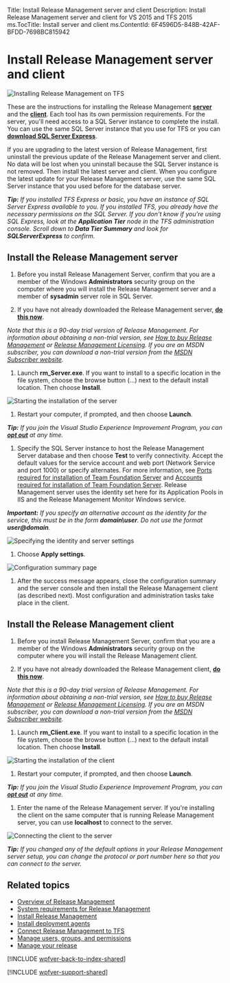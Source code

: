 Title: Install Release Management server and client
Description: Install Release Management server and client for VS 2015 and TFS 2015
ms.TocTitle: Install server and client
ms.ContentId: 6F4596D5-848B-42AF-BFDD-7698BC815942

# Install Release Management server and client 

![Installing Release Management on TFS](_img/install-server-client-01.png)

These are the instructions for installing the Release Management 
**[server](#installserver)** and the **[client](#installclient)**. 
Each tool has its own permission requirements. For the server, 
you'll need access to a SQL Server instance to complete the install. You can 
use the same SQL Server instance that you use for TFS or you can 
**[download SQL Server Express](https://www.microsoft.com/en-us/download/details.aspx?id=42299)**.

If you are upgrading to the latest version of Release Management, first 
uninstall the previous update of the Release Management server and client. 
No data will be lost when you uninstall because the SQL Server instance is 
not removed. Then install the latest server and client. When you configure 
the latest update for your Release Management server, use the same SQL Server 
instance that you used before for the database server.

***Tip:*** _If you installed TFS Express or basic, you have an instance of 
SQL Server Express available to you. If you installed TFS, you already have 
the necessary permissions on the SQL Server. If you don't know if you're 
using SQL Express, look at the **Application Tier** node in the TFS 
administration console. Scroll down to **Data Tier Summary** and look for 
**SQLServerExpress** to confirm._

<a name="installserver"></a>
## Install the Release Management server
 
 1. Before you install Release Management Server, confirm that you are a 
  member of the Windows **Administrators** security group on the computer 
  where you will install the Release Management server and a member of 
  **sysadmin** server role in SQL Server.

 1. If you have not already downloaded the Release Management server, 
  **[do this now](https://www.visualstudio.com/downloads/download-visual-studio-vs)**.

  _Note that this is a 90-day trial version of Release Management. For 
  information about obtaining a non-trial version, see 
  [How to buy Release Management](http://www.visualstudio.com/products/how-to-buy-release-management-vs)
  or 
  [Release Management Licensing](http://www.visualstudio.com/release-mgmt-licensing-vs). 
  If you are an MSDN subscriber, you can download a non-trial version from the 
  [MSDN Subscriber website](https://msdn.microsoft.com/subscriptions/downloads/)._ 
 
 1. Launch **rm_Server.exe**. If you want to install to a specific location 
  in the file system, choose the browse button (...) next to the default 
  install location. Then choose **Install**. 
   
  ![Starting the installation of the server](_img/install-server-client-02.png)

 1. Restart your computer, if prompted, and then choose **Launch**. 

  ***Tip:*** _If you join the Visual Studio Experience Improvement Program, 
  you can **[opt out](../manage-your-release.md#optout)** at any time._ 

 1. Specify the SQL Server instance to host the Release Management Server 
  database and then choose **Test** to verify connectivity. Accept the default 
  values for the service account and web port (Network Service and port 1000) 
  or specify alternates. For more information, see 
  [Ports required for installation of Team Foundation Server](https://msdn.microsoft.com/en-us/library/dd578664.aspx)
  and
  [Accounts required for installation of Team Foundation Server](https://msdn.microsoft.com/en-us/library/dd578625.aspx).
  Release Management server uses the identity set here for its Application 
  Pools in IIS and the Release Management Monitor Windows service. 

  ***Important:*** _If you specify an alternative account as the identity for 
  the service, this must be in the form **domain\user**. Do not use the format 
  **user@domain**._
 
  ![Specifying the identity and server settings](_img/install-server-client-03.png)

 1. Choose **Apply settings**.

  ![Configuration summary page](_img/install-server-client-04.png)

 1. After the success message appears, close the configuration summary and 
  the server console and then install the Release Management client (as 
  described next). Most configuration and administration tasks take place in 
  the client.

<a name="installclient"></a>
## Install the Release Management client
 
 1. Before you install Release Management Server, confirm that you are a 
  member of the Windows **Administrators** security group on the computer 
  where you will install the Release Management client.

 1. If you have not already downloaded the Release Management client, 
  **[do this now](https://www.visualstudio.com/downloads/download-visual-studio-vs)**.

  _Note that this is a 90-day trial version of Release Management. For 
  information about obtaining a non-trial version, see 
  [How to buy Release Management](http://www.visualstudio.com/products/how-to-buy-release-management-vs)
  or 
  [Release Management Licensing](http://www.visualstudio.com/release-mgmt-licensing-vs). 
  If you are an MSDN subscriber, you can download a non-trial version from the 
  [MSDN Subscriber website](https://msdn.microsoft.com/subscriptions/downloads/)._ 
 
 1. Launch **rm_Client.exe**. If you want to install to a specific location 
  in the file system, choose the browse button (...) next to the default 
  install location. Then choose **Install**. 
   
  ![Starting the installation of the client](_img/install-server-client-05.png)

 1. Restart your computer, if prompted, and then choose **Launch**. 

  ***Tip:*** _If you join the Visual Studio Experience Improvement Program, 
  you can **[opt out](../manage-your-release.md#optout)** at any time._ 

 1. Enter the name of the Release Management server. If you're installing the 
  client on the same computer that is running Release Management server, you 
  can use **localhost** to connect to the server.

  ![Connecting the client to the server](_img/install-server-client-06.png)

  ***Tip:*** _If you changed any of the default options in your Release 
  Management server setup, you can change the protocol or port number here so 
  that you can connect to the server._

## Related topics

 * [Overview of Release Management](../release-management-overview.md)
 * [System requirements for Release Management](system-requirements.md)
 * [Install Release Management](../install-release-management.md)
 * [Install deployment agents](install-deployment-agent.md)
 * [Connect Release Management to TFS](connect-to-tfs.md)
 * [Manage users, groups, and permissions](../add-users-and-groups.md)
 * [Manage your release](../manage-your-release.md) 
 
[!INCLUDE [wpfver-back-to-index-shared](../../_shared/wpfver-back-to-index-shared.md)]
 
[!INCLUDE [wpfver-support-shared](../../_shared/wpfver-support-shared.md)]
